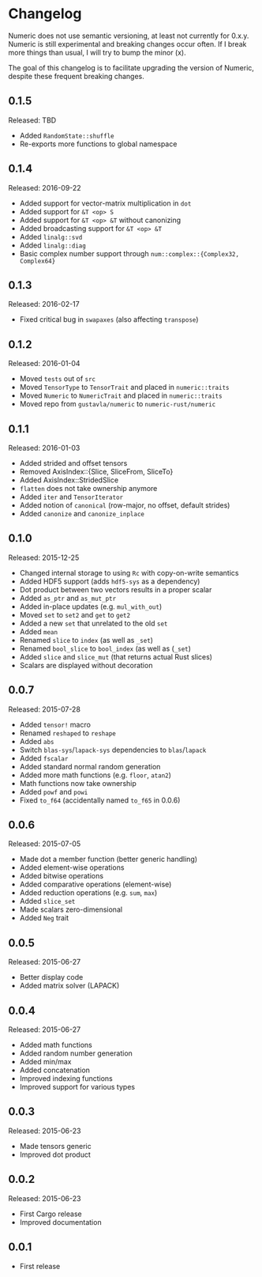 # Changelog
Numeric does not use semantic versioning, at least not currently for 0.x.y.
Numeric is still experimental and breaking changes occur often. If I break
more things than usual, I will try to bump the minor (x).

The goal of this changelog is to facilitate upgrading the version of Numeric,
despite these frequent breaking changes.

## 0.1.5
Released: TBD
* Added `RandomState::shuffle`
* Re-exports more functions to global namespace

## 0.1.4
Released: 2016-09-22
* Added support for vector-matrix multiplication in `dot`
* Added support for `&T <op> S`
* Added support for `&T <op> &T` without canonizing
* Added broadcasting support for `&T <op> &T`
* Added `linalg::svd`
* Added `linalg::diag`
* Basic complex number support through `num::complex::{Complex32, Complex64}`

## 0.1.3
Released: 2016-02-17
* Fixed critical bug in `swapaxes` (also affecting `transpose`)

## 0.1.2
Released: 2016-01-04
* Moved `tests` out of `src`
* Moved `TensorType` to `TensorTrait` and placed in `numeric::traits`
* Moved `Numeric` to `NumericTrait` and placed in `numeric::traits`
* Moved repo from `gustavla/numeric` to `numeric-rust/numeric`

## 0.1.1
Released: 2016-01-03
* Added strided and offset tensors
* Removed AxisIndex::{Slice, SliceFrom, SliceTo}
* Added AxisIndex::StridedSlice
* `flatten` does not take ownership anymore
* Added `iter` and `TensorIterator`
* Added notion of `canonical` (row-major, no offset, default strides)
* Added `canonize` and `canonize_inplace`

## 0.1.0
Released: 2015-12-25
* Changed internal storage to using `Rc` with copy-on-write semantics
* Added HDF5 support (adds `hdf5-sys` as a dependency)
* Dot product between two vectors results in a proper scalar
* Added `as_ptr` and `as_mut_ptr`
* Added in-place updates (e.g. `mul_with_out`)
* Moved `set` to `set2` and `get` to `get2`
* Added a new `set` that unrelated to the old `set`
* Added `mean`
* Renamed `slice` to `index` (as well as `_set`)
* Renamed `bool_slice` to `bool_index` (as well as (`_set`)
* Added `slice` and `slice_mut` (that returns actual Rust slices)
* Scalars are displayed without decoration

## 0.0.7
Released: 2015-07-28
* Added `tensor!` macro
* Renamed `reshaped` to `reshape`
* Added `abs`
* Switch `blas-sys`/`lapack-sys` dependencies to `blas`/`lapack`
* Added `fscalar`
* Added standard normal random generation
* Added more math functions (e.g. `floor`, `atan2`)
* Math functions now take ownership
* Added `powf` and `powi`
* Fixed `to_f64` (accidentally named `to_f65` in 0.0.6)

## 0.0.6
Released: 2015-07-05
* Made dot a member function (better generic handling)
* Added element-wise operations
* Added bitwise operations
* Added comparative operations (element-wise)
* Added reduction operations (e.g. `sum`, `max`)
* Added `slice_set`
* Made scalars zero-dimensional
* Added `Neg` trait

## 0.0.5
Released: 2015-06-27
* Better display code
* Added matrix solver (LAPACK)

## 0.0.4
Released: 2015-06-27
* Added math functions
* Added random number generation
* Added min/max
* Added concatenation
* Improved indexing functions
* Improved support for various types

## 0.0.3
Released: 2015-06-23
* Made tensors generic
* Improved dot product

## 0.0.2
Released: 2015-06-23
* First Cargo release
* Improved documentation

## 0.0.1
* First release
